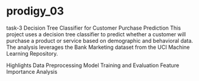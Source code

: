# prodigy_03
task-3
Decision Tree Classifier for Customer Purchase Prediction This project uses a decision tree classifier to predict whether a customer will purchase a product or service based on demographic and behavioral data. The analysis leverages the Bank Marketing dataset from the UCI Machine Learning Repository.

Highlights Data Preprocessing Model Training and Evaluation Feature Importance Analysis

